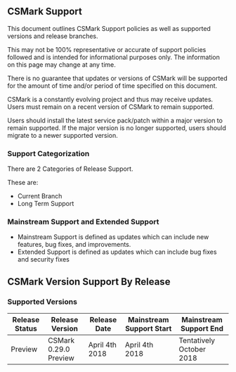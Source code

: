 ## CSMark Support
This document outlines CSMark Support policies as well as supported versions and release branches.

This may not be 100% representative or accurate of support policies followed and is intended for informational purposes only. The information on this page may change at any time.

There is no guarantee that updates or versions of CSMark will be supported for the amount of time and/or period of time specified on this document.

CSMark is a constantly evolving project and thus may receive updates. Users must remain on a recent version of CSMark to remain supported.

Users should install the latest service pack/patch within a major version to remain supported. If the major version is no longer supported, users should migrate to a newer supported version.

### Support Categorization
There are 2 Categories of Release Support.

These are:
* Current Branch
* Long Term Support

### Mainstream Support and Extended Support
* Mainstream Support is defined as updates which can include new features, bug fixes, and improvements.
* Extended Support is defined as updates which can include bug fixes and security fixes

## CSMark Version Support By Release

### Supported Versions

| Release Status | Release Version  |  Release Date | Mainstream Support Start | Mainstream Support End |
|---------------|----------|--------------|-----------------|------------------|
| Preview | CSMark 0.29.0 Preview | April 4th 2018 | April 4th 2018 | Tentatively October 2018 |
